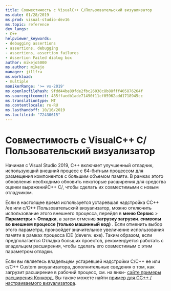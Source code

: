 ```yaml
---
title: Совместимость с VisualC++ C/Пользовательский визуализатор
ms.date: 01/28/2019
ms.prod: visual-studio-dev16
ms.topic: reference
dev_langs:
- C++
helpviewer_keywords:
- debugging assertions
- assertions, debugging
- assertions, assertion failures
- Assertion Failed dialog box
author: mikejo5000
ms.author: mikejo
manager: jillfra
ms.workload:
- multiple
monikerRange: '>= vs-2019'
ms.openlocfilehash: 9fdd44be89fde2fbc26038c8b88fff405876264f
ms.sourcegitcommit: 485ffaedb1ade71490f11cf05962add1718945cc
ms.translationtype: MT
ms.contentlocale: ru-RU
ms.lasthandoff: 10/16/2019
ms.locfileid: "72430615"
---
```

# <a name="visual-cc-custom-visualizer-compatibility"></a>Совместимость с VisualC++ C/Пользовательский визуализатор

Начиная с Visual Studio 2019, C++ включает улучшенный отладчик, использующий внешний процесс с 64-битным процессом для размещения компонентов с большим объемом памяти. В рамках этого обновления необходимо обновить некоторые расширения для средства оценки выраженийC++ C/, чтобы сделать их совместимыми с новым отладчиком.

Если в настоящее время используется устаревшая надстройка CC++ /ee или c/C++ Пользовательский визуализатор, можно отключить использование этого внешнего процесса, перейдя в **меню Сервис**  > **Параметры**  > **Отладка**, а затем отменив **загрузку загрузки. символы во внешнем процессе (только машинный код)** . Если отменить выбор этого параметра, произойдет значительное увеличение использования памяти в рамках процесса IDE (devenv. exe). Таким образом, если предполагается Отладка больших проектов, рекомендуется работать с владельцем расширения, чтобы сделать его совместимым с этим параметром отладки.

Если вы являетесь владельцем устаревшей надстройки C/C++ ee или c/C++ Custom визуализатора, дополнительные сведения о том, как загрузит расширение в рабочий процесс, см. на вики- [сайте примеры расширения Конкорд](https://github.com/Microsoft/ConcordExtensibilitySamples/wiki/Worker-Process-Remoting). Вы также можете найти [пример для CC++ /настраиваемого визуализатора](https://github.com/Microsoft/ConcordExtensibilitySamples/tree/master/CppCustomVisualizer).